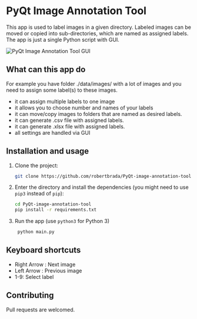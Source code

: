 # PyQt Image Annotation Tool

This app is used to label images in a given directory.
Labeled images can be moved or copied into sub-directories, which are named as assigned labels.
The app is just a single Python script with GUI.

![PyQt Image Annotation Tool GUI](https://i.stack.imgur.com/iihhf.png)

## What can this app do
For example you have folder ./data/images/ with a lot of images and you need to assign some
label(s) to these images.

- it can assign multiple labels to one image
- it allows you to choose number and names of your labels
- it can move/copy images to folders that are named as desired labels.
- it can generate .csv file with assigned labels.
- it can generate .xlsx file with assigned labels.
- all settings are handled via GUI

## Installation and usage

1. Clone the project:
    ```bash
    git clone https://github.com/robertbrada/PyQt-image-annotation-tool.git
    ```

2. Enter the directory and install the dependencies (you might need to use ```pip3``` instead of ```pip```):
    ```bash
    cd PyQt-image-annotation-tool
    pip install -r requirements.txt
    ```
3. Run the app (use ```python3``` for Python 3)
   ```bash
    python main.py
    ```

## Keyboard shortcuts

- Right Arrow : Next image
- Left Arrow : Previous image
- 1-9: Select label

## Contributing

Pull requests are welcomed.

